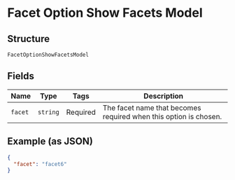 
# Facet Option Show Facets Model

## Structure

`FacetOptionShowFacetsModel`

## Fields

| Name | Type | Tags | Description |
|  --- | --- | --- | --- |
| `facet` | `string` | Required | The facet name that becomes required when this option is chosen. |

## Example (as JSON)

```json
{
  "facet": "facet6"
}
```

